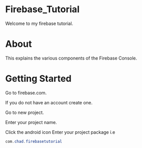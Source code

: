 # Firebase_Tutorial

Welcome to my firebase tutorial.

# About

This explains the various components of the Firebase Console.

# Getting Started

Go to firebase.com.

If you do not have an account create one.

Go to new project.

Enter your project name.


Click the android icon
Enter your project package i.e

```java
com.chad.firebasetutorial
```